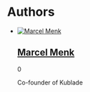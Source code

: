 # Authors

* [![Marcel Menk](https://avatars.githubusercontent.com/u/74356027?v=4)](https://github.com/me-marcel)

  ## [Marcel Menk](https://github.com/me-marcel)

  0

  Co-founder of Kublade

  [](https://github.com/me-marcel "GitHub")
